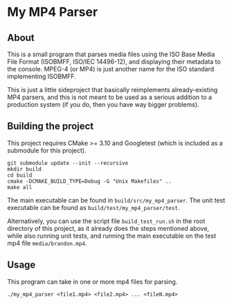 # My MP4 Parser

## About

This is a small program that parses media files using the ISO Base Media File
Format (ISOBMFF, ISO/IEC 14496-12), and displaying their metadata to the console. MPEG-4 (or MP4)
is just another name for the ISO standard implementing ISOBMFF.

This is just a little sideproject that basically reimplements already-existing
MP4 parsers, and this is not meant to be used as a serious addition to a
production system (if you do, then you have way bigger problems).

## Building the project

This project requires CMake >= 3.10 and Googletest (which is included as a
submodule for this project).

```
git submodule update --init --recursive
mkdir build
cd build
cmake -DCMAKE_BUILD_TYPE=Debug -G "Unix Makefiles" ..
make all
```

The main executable can be found in `build/src/my_mp4_parser`.
The unit test executable can be found as `build/test/my_mp4_parser/test`.

Alternatively, you can use the script file `build_test_run.sh` in the root
directory of this project, as it already does the steps mentioned above, while
also running unit tests, and running the main executable on the test mp4 file
`media/brandon.mp4`.

## Usage

This program can take in one or more mp4 files for parsing.

```
./my_mp4_parser <file1.mp4> <file2.mp4> ... <fileN.mp4>
```
